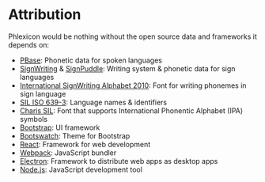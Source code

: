 <!-- TODO: Ensure I am compliant with citation requirements like including licenses in bundled app, specific citation formats, etc. -->
# Attribution

Phlexicon would be nothing without the open source data and frameworks it depends on:
- [PBase](https://pbase.phon.chass.ncsu.edu/): Phonetic data for spoken languages
- [SignWriting](https://www.signwriting.org/) & [SignPuddle](https://signpuddle.org/): Writing system & phonetic data for sign languages
- [International SignWriting Alphabet 2010](https://www.signbank.org/iswa/): Font for writing phonemes in sign language
- [SIL ISO 639-3](https://iso639-3.sil.org/): Language names & identifiers
- [Charis SIL](https://software.sil.org/charis/): Font that supports International Phonentic Alphabet (IPA) symbols
- [Bootstrap](https://getbootstrap.com/): UI framework
- [Bootswatch](https://bootswatch.com/): Theme for Bootstrap
- [React](https://react.dev/): Framework for web development
- [Webpack](https://webpack.js.org/): JavaScript bundler
- [Electron](https://www.electronjs.org/): Framework to distribute web apps as desktop apps
- [Node.js](https://nodejs.org/): JavaScript development tool